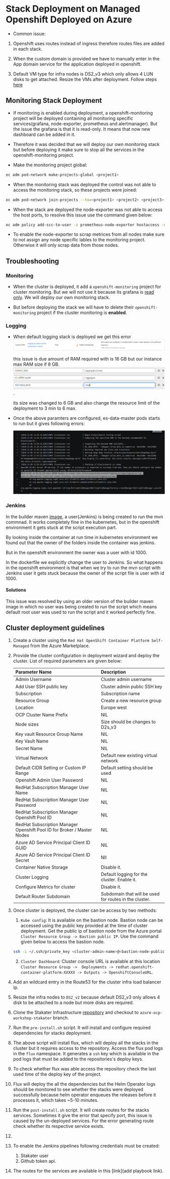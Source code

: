 # Stack Deployment on Managed Openshift Deployed on Azure


* Common issue:

1. Openshift uses routes instead of ingress therefore routes files are added in each stack.

2. When the custom domain is provided we have to manually enter in the App domain service for the application deployed in openshift.

3. Default VM type for infra nodes is DS2_v3 which only allows 4 LUN disks to get attached. Resize the VMs after deployment. Follow steps [here](volume-attach-restriction-on-azure-ocp.md)

## Monitoring Stack Deployment

* If monitoring is enabled during deployment, a openshift-monitoring project will be deployed containing all monitoring specific services(grafana, node-exporter, prometheus and alertmanager). But the issue the grafana is that it is read-only. It means that now new dashboard can be added in it.

* Therefore it was decided that we will deploy our own monitoring stack but before deploying it make sure to stop all the services in the openshift-monitoring project.

* Make the monitoring project global:

```bash
oc adm pod-network make-projects-global <project1>
```

* When the monitoring stack was deployed the control was not able to access the monitoring stack, so these projects were joined:

```bash
oc adm pod-network join-projects --to=<project1> <project2> <project3>
```

* When the stack are deployed the node-exporter was not able to access the host ports, to resolve this issue use the command given below:

```bash
oc adm policy add-scc-to-user -z prometheus-node-exporter hostaccess -n monitoring
```

* To enable the node-exporter to scrap metrices from all nodes make sure to not assign any node specific lables to the monitoring project. Otherwise it will only scrap data from those nodes.


## Troubleshooting

### Monitoring

* When the cluster is deployed, it add a `openshift-monitoring` project for cluster monitoring. But we will not use it because its grafana is [read only](https://docs.openshift.com/container-platform/4.1/monitoring/cluster-monitoring/about-cluster-monitoring.html). We will deploy our own monitoring stack.

* But before deploying the stack we will have to delete their `openshift-monitoring` project if the cluster monitoring is **enabled**.

### Logging

* When default logging stack is deployed we get this error ![insufficient-memory](images/insufficient-memory.png)

  this issue is due amount of RAM required with is 16 GB but our instance max RAM size if 8 GB. ![ram-size](images/ram-size.png).

  its size was changed to 6 GB and also change the resource limit of the deployment to 3 min to 6 max.

* Once the above paramters are configured, es-data-master pods starts to run but it gives following errors:

  ![es-logs](images/es-logs.png)


### Jenkins

In the builder maven [image](https://github.com/stakater-docker/builder-maven/blob/master/Dockerfile), a user(Jenkins) is being created to run the mvn commnad. It works completely fine in the kubernetes, but in the openshift environment it gets stuck at the script execution part. 

By looking inside the container at run time in kubernetes environment we found out that the owner of the folders inside the container was jenkins. 

But in the openshift environment the owner was a user with id 1000.

In the dockerfile we explicitly change the user to Jenkins. So what happens in the openshift environment is that when we try to run the mvn script with Jenkins user it gets stuck because the owner of the script file is user with id 1000.


#### Solutions

This issue was resolved by using an older version of the builder maven image in which no user was being created to run the script which means default root user was used to run the script and it worked perfectly fine.


## Cluster deployment guidelines

1. Create a cluster using the `Red Hat OpenShift Container Platform Self-Managed` from the Azure Marketplace.

2. Provide the cluster configuration in deployment wizard and deploy the cluster. List  of required parameters are given below:

    | Parameter Name | Description |
    |---|---|
    | Admin Username | Cluster admin username |
    | Add User SSH public key | Cluster admin public SSH key |
    | Subscription | Subscription name |
    | Resource Group | Create a new resource group |
    | Location | Europe west |
    | OCP Cluster Name Prefix | NIL |
    | Node sizes | Size should be changes to D2s_v3 |
    | Key vault Resource Group Name | NIL |
    | Key Vault Name | NIL |
    | Secret Name | NIL |
    | Virtual Network | Default new existing virtual network |
    | Default CIDR Setting or Custom IP Range  | Default setting should be used |
    | Openshift Admin User Password | NIL |
    | RedHat Subscription Manager User Name | NIL |
    | RedHat Subscription Manager User Password | NIL |
    | RedHat Subscription Manager Openshift Pool ID | NIL |
    | RedHat Subscription Manager Openshift Pool ID for Broker / Master Nodes | NIL |
    | Azure AD Service Principal Client ID GUID | NIL |
    | Azure AD Service Principal Client ID Secret | NIl |
    | Container Native Storage | Disable it. |
    | Cluster Logging | Default logging for the cluster. Enable it. |
    | Configure Metrics for cluster | Disable it. |
    | Default Router Subdomain | Subdomain that will be used for routes in the cluster. |

3. Once cluster is deployed, the cluster can be access by two methods:

    1. `Kube config`: It is available on the bastion node. Bastion node can be accessed using the public key provided at the time of cluster deployment. Get the public ip of bastion node from the Azure portal `Cluster Resource Group -> Bastion public IP`. Use the command given below to access the bastion node.
    ```bash
    ssh -i ~/.ssh/private_key <cluster-admin-name>@<bastion-node-public-ip>
    ```

    2. `Cluster Dashboard`: Cluster console URL is available at this location `Cluster Resource Group ->  Deployments -> redhat.openshift-container-platform-XXXXX -> Outputs -> OpenshiftConsoleURL`.

4. Add an wildcard entry in the Route53 for the cluster infra load balancer ip. 

5. Resize the infra nodes to `DS2_v2` because default DS2_v3 only allows 4 disk to be attached to a node but more disks are required.

6. Clone the Stakater Infrastructure [repository](https://github.com/stakater/StakaterInfrastructure) and checkout to `azure-ocp-workshop-stakater` branch.

7. Run the `pre-install.sh` script. It will install and configure required dependencies for stacks deployment.

8. The above script will install flux, which will deploy all the stacks in the cluster but it requires access to the repository. Access the flux pod logs in the `flux` namespace. It generates a `ssh` key which is available in the pod logs that must be added to the repositories's deploy keys.

9. To check whether flux was able access the repository check the last used time of the deploy key of the project.

10. Flux will deploy the all the dependencies but the Helm Operator logs should be monitored to see whether the stacks were deployed successfully because helm operator enqueues the releases before it processes it, which takes ~5-10 minutes.

9. Run the `post-install.sh` script. It will create routes for the stacks services. Sometimes it give the error that specify port, this issue is caused by the un-deployed services. For the error generating route check whether its respective service exists.

10. 

11. To enable the Jenkins pipelines following credentials must be created:

    1. Stakater user
    2. Github token api.

10. The routes for the services are available in this [link](add playbook link).